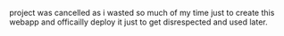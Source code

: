 project was cancelled as i wasted so much of my time just to create this webapp and officailly deploy it just to get disrespected and used later.
